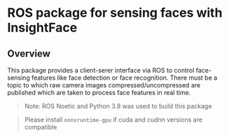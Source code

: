# ROS package for sensing faces with InsightFace

## Overview

This package provides a client-serer interface via ROS to control face-sensing features like face detection or face recognition. There must be a topic to which raw camera images compressed/uncompressed are published which are taken to process face features in real time.

> Note: ROS Noetic and Python 3.8 was used to build this package

> Please install `onnxruntime-gpu` if cuda and cudnn versions are compatible